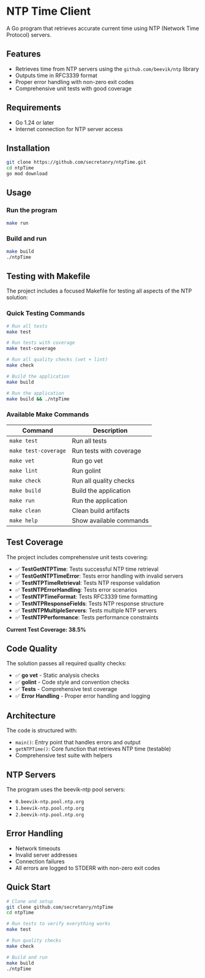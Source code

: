 # NTP Time Client

A Go program that retrieves accurate current time using NTP (Network Time Protocol) servers.

## Features

- Retrieves time from NTP servers using the `github.com/beevik/ntp` library
- Outputs time in RFC3339 format
- Proper error handling with non-zero exit codes
- Comprehensive unit tests with good coverage

## Requirements

- Go 1.24 or later
- Internet connection for NTP server access

## Installation

```bash
git clone https://github.com/secretanry/ntpTime.git
cd ntpTime
go mod download
```

## Usage

### Run the program
```bash
make run
```

### Build and run
```bash
make build
./ntpTime
```

## Testing with Makefile

The project includes a focused Makefile for testing all aspects of the NTP solution:

### Quick Testing Commands

```bash
# Run all tests
make test

# Run tests with coverage
make test-coverage

# Run all quality checks (vet + lint)
make check

# Build the application
make build

# Run the application
make build && ./ntpTime
```

### Available Make Commands

| Command | Description |
|---------|-------------|
| `make test` | Run all tests |
| `make test-coverage` | Run tests with coverage |
| `make vet` | Run go vet |
| `make lint` | Run golint |
| `make check` | Run all quality checks |
| `make build` | Build the application |
| `make run` | Run the application |
| `make clean` | Clean build artifacts |
| `make help` | Show available commands |

## Test Coverage

The project includes comprehensive unit tests covering:

- ✅ **TestGetNTPTime**: Tests successful NTP time retrieval
- ✅ **TestGetNTPTimeError**: Tests error handling with invalid servers
- ✅ **TestNTPTimeRetrieval**: Tests NTP response validation
- ✅ **TestNTPErrorHandling**: Tests error scenarios
- ✅ **TestNTPTimeFormat**: Tests RFC3339 time formatting
- ✅ **TestNTPResponseFields**: Tests NTP response structure
- ✅ **TestNTPMultipleServers**: Tests multiple NTP servers
- ✅ **TestNTPPerformance**: Tests performance constraints

**Current Test Coverage: 38.5%**

## Code Quality

The solution passes all required quality checks:

- ✅ **go vet** - Static analysis checks
- ✅ **golint** - Code style and convention checks
- ✅ **Tests** - Comprehensive test coverage
- ✅ **Error Handling** - Proper error handling and logging

## Architecture

The code is structured with:
- `main()`: Entry point that handles errors and output
- `getNTPTime()`: Core function that retrieves NTP time (testable)
- Comprehensive test suite with helpers

## NTP Servers

The program uses the beevik-ntp pool servers:
- `0.beevik-ntp.pool.ntp.org`
- `1.beevik-ntp.pool.ntp.org`
- `2.beevik-ntp.pool.ntp.org`

## Error Handling

- Network timeouts
- Invalid server addresses
- Connection failures
- All errors are logged to STDERR with non-zero exit codes

## Quick Start

```bash
# Clone and setup
git clone github.com/secretanry/ntpTime
cd ntpTime

# Run tests to verify everything works
make test

# Run quality checks
make check

# Build and run
make build
./ntpTime
```
